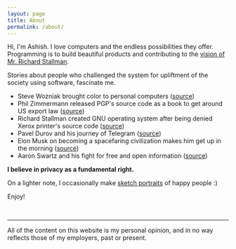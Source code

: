 ```yaml
---
layout: page
title: About
permalink: /about/
---
```


Hi, I'm Ashish. I love computers and the endless possibilities they
offer. Programming is to build beautiful products and contributing
to the [vision of Mr. Richard Stallman](https://youtu.be/L4qNuoSwmPo).

Stories about people who challenged the system for upliftment of the
society using software, fascinate me.

- Steve Wozniak brought color to personal computers
([source](https://youtu.be/uCRijF7lxzI))
- Phil Zimmermann released PGP's source code as a book to get around
US export law
([source](https://www.wikiwand.com/en/Pretty_Good_Privacy#/Criminal_investigation))
- Richard Stallman created GNU operating system after being denied
Xerox printer's source code
([source](https://en.wikipedia.org/wiki/Richard_Stallman#Events_leading_to_GNU))
- Pavel Durov and his journey of Telegram
([source](https://fortune.com/longform/telegram-pavel-durov-mobile-world-congress/))
- Elon Musk on becoming a spacefaring civilization makes him get up
in the morning ([source](https://youtu.be/zu7WJD8vpAQ?t=1724))
- Aaron Swartz and his fight for free and open information
([source](https://www.wikiwand.com/en/Aaron_Swartz#/United_States_v._Aaron_Swartz_case))

**I believe in privacy as a fundamental right.**

On a lighter note, I occasionally make [sketch portraits][my-sketches] of happy
people :)

Enjoy!

<br>

---

All of the content on this website is my personal opinion, and in no way
reflects those of my employers, past or present.


[my-sketches]: /blog/my-sketches/

